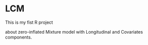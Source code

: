 # LCM

This is my fist R project

about zero-inflated Mixture model with Longitudinal and Covariates components.
